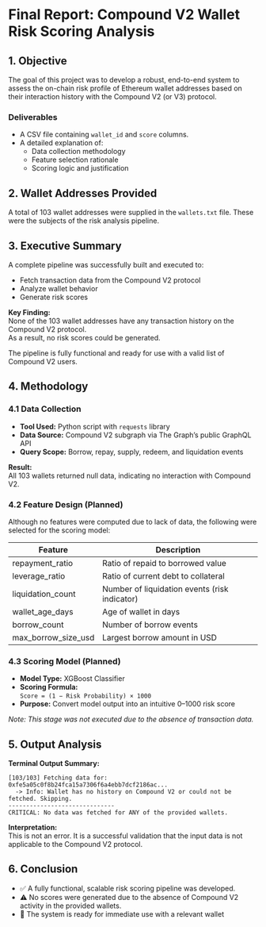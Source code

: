 # Final Report: Compound V2 Wallet Risk Scoring Analysis

## 1. Objective
The goal of this project was to develop a robust, end-to-end system to assess the on-chain risk profile of Ethereum wallet addresses based on their interaction history with the Compound V2 (or V3) protocol.

### Deliverables
- A CSV file containing `wallet_id` and `score` columns.
- A detailed explanation of:
  - Data collection methodology
  - Feature selection rationale
  - Scoring logic and justification

## 2. Wallet Addresses Provided
A total of 103 wallet addresses were supplied in the `wallets.txt` file. These were the subjects of the risk analysis pipeline.


## 3. Executive Summary
A complete pipeline was successfully built and executed to:
- Fetch transaction data from the Compound V2 protocol
- Analyze wallet behavior
- Generate risk scores

**Key Finding:**  
None of the 103 wallet addresses have any transaction history on the Compound V2 protocol.  
As a result, no risk scores could be generated.

The pipeline is fully functional and ready for use with a valid list of Compound V2 users.

## 4. Methodology

### 4.1 Data Collection
- **Tool Used:** Python script with `requests` library
- **Data Source:** Compound V2 subgraph via The Graph’s public GraphQL API
- **Query Scope:** Borrow, repay, supply, redeem, and liquidation events

**Result:**  
All 103 wallets returned null data, indicating no interaction with Compound V2.

### 4.2 Feature Design (Planned)
Although no features were computed due to lack of data, the following were selected for the scoring model:

| Feature               | Description                                 |
|-----------------------|---------------------------------------------|
| repayment_ratio       | Ratio of repaid to borrowed value           |
| leverage_ratio        | Ratio of current debt to collateral         |
| liquidation_count     | Number of liquidation events (risk indicator)|
| wallet_age_days       | Age of wallet in days                       |
| borrow_count          | Number of borrow events                     |
| max_borrow_size_usd   | Largest borrow amount in USD                |

### 4.3 Scoring Model (Planned)
- **Model Type:** XGBoost Classifier
- **Scoring Formula:**  
  `Score = (1 − Risk Probability) × 1000`
- **Purpose:** Convert model output into an intuitive 0–1000 risk score

*Note: This stage was not executed due to the absence of transaction data.*

## 5. Output Analysis

**Terminal Output Summary:**
```
[103/103] Fetching data for: 0xfe5a05c0f8b24fca15a7306f6a4ebb7dcf2186ac...
  -> Info: Wallet has no history on Compound V2 or could not be fetched. Skipping.
------------------------------
CRITICAL: No data was fetched for ANY of the provided wallets.
```

**Interpretation:**  
This is not an error. It is a successful validation that the input data is not applicable to the Compound V2 protocol.

## 6. Conclusion
- ✅ A fully functional, scalable risk scoring pipeline was developed.
- ⚠️ No scores were generated due to the absence of Compound V2 activity in the provided wallets.
- 🔁 The system is ready for immediate use with a relevant wallet